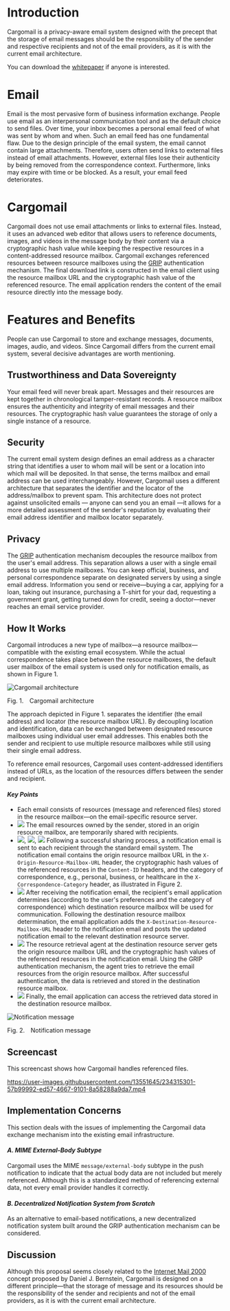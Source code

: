 # Introduction

Cargomail is a privacy-aware email system designed with the precept that the storage of email messages should be the responsibility of the sender and respective recipients and not of the email providers, as it is with the current email architecture.

You can download the [whitepaper](https://github.com/cargomail-org/cargomail/raw/main/whitepaper/Cargomail.pdf) if anyone is interested.

# Email

Email is the most pervasive form of business information exchange. People use email as an interpersonal communication tool and as the default choice to send files. Over time, your inbox becomes a personal email feed of what was sent by whom and when. Such an email feed has one fundamental flaw. Due to the design principle of the email system, the email cannot contain large attachments. Therefore, users often send links to external files instead of email attachments. However, external files lose their authenticity by being removed from the correspondence context. Furthermore, links may expire with time or be blocked. As a result, your email feed deteriorates.

# Cargomail

Cargomail does not use email attachments or links to external files. Instead, it uses an advanced web editor that allows users to reference documents, images, and videos in the message body by their content via a cryptographic hash value while keeping the respective resources in a content-addressed resource mailbox. Cargomail exchanges referenced resources between resource mailboxes using the [GRIP](https://github.com/cargomail-org/grip) authentication mechanism. The final download link is constructed in the email client using the resource mailbox URL and the cryptographic hash value of the referenced resource. The email application renders the content of the email resource directly into the message body.

# Features and Benefits

People can use Cargomail to store and exchange messages, documents, images, audio, and videos. Since Cargomail differs from the current email system, several decisive advantages are worth mentioning.

## Trustworthiness and Data Sovereignty

Your email feed will never break apart. Messages and their resources are kept together in chronological tamper-resistant records. A resource mailbox ensures the authenticity and integrity of email messages and their resources. The cryptographic hash value guarantees the storage of only a single instance of a resource.

## Security

The current email system design defines an email address as a character string that identifies a user to whom mail will be sent or a location into which mail will be deposited. In that sense, the terms mailbox and email address can be used interchangeably. However, Cargomail uses a different architecture that separates the identifier and the locator of the address/mailbox to prevent spam. This architecture does not protect against unsolicited emails — anyone can send you an email —it allows for a more detailed assessment of the sender's reputation by evaluating their email address identifier and mailbox locator separately.

## Privacy

The [GRIP](https://github.com/cargomail-org/grip) authentication mechanism decouples the resource mailbox from the user's email address. This separation allows a user with a single email address to use multiple mailboxes. You can keep official, business, and personal correspondence separate on designated servers by using a single email address. Information you send or receive—buying a car, applying for a loan, taking out insurance, purchasing a T-shirt for your dad, requesting a government grant, getting turned down for credit, seeing a doctor—never reaches an email service provider.

## How It Works

Cargomail introduces a new type of mailbox—a resource mailbox—compatible with the existing email ecosystem. While the actual correspondence takes place between the resource mailboxes, the default user mailbox of the email system is used only for notification emails, as shown in Figure 1.

<div class="diagram">
    <img src=./images/cargomail_architecture.png alt="Cargomail architecture">
</div>

<p class="figure">
Fig.&nbsp;1.&emsp;Cargomail architecture
</p>

The approach depicted in Figure 1. separates the identifier (the email address) and locator (the resource mailbox URL). By decoupling location and identification, data can be exchanged between designated resource mailboxes using individual user email addresses. This enables both the sender and recipient to use multiple resource mailboxes while still using their single email address.

To reference email resources, Cargomail uses content-addressed identifiers instead of URLs, as the location of the resources differs between the sender and recipient.

#### _Key Points_

<!-- https://tex.stackexchange.com/questions/41681/correct-way-to-bold-italicize-text >
<!-- https://editor.codecogs.com/ >
<!-- \textbf{\raisebox{.5pt}{\textcircled{\raisebox{-.9pt}{\small{1}}}} -->

- Each email consists of resources (message and referenced files) stored in the resource mailbox—on the email-specific resource server.
- ![](images/1.svg) The email resources owned by the sender, stored in an origin resource mailbox, are temporarily shared with recipients.
- ![](images/2.svg), ![](images/3.svg), ![](images/4.svg) Following a successful sharing process, a notification email is sent to each recipient through the standard email system. The notification email contains the origin resource mailbox URL in the `X-Origin-Resource-Mailbox-URL` header, the cryptographic hash values of the referenced resources in the `Content-ID` headers, and the category of correspondence, e.g., personal, business, or healthcare in the `X-Correspondence-Category` header, as illustrated in Figure 2.
- ![](images/5.svg) After receiving the notification email, the recipient's email application determines (according to the user's preferences and the category of correspondence) which destination resource mailbox will be used for communication. Following the destination resource mailbox determination, the email application adds the `X-Destination-Resource-Mailbox-URL` header to the notification email and posts the updated notification email to the relevant destination resource server.
- ![](images/6.svg) The resource retrieval agent at the destination resource server gets the origin resource mailbox URL and the cryptographic hash values of the referenced resources in the notification email. Using the GRIP authentication mechanism, the agent tries to retrieve the email resources from the origin resource mailbox. After successful authentication, the data is retrieved and stored in the destination resource mailbox.
- ![](images/7.svg) Finally, the email application can access the retrieved data stored in the destination resource mailbox.

<div class="diagram">
    <img src=./images/notification-message.png alt="Notification message">
</div>

<p class="figure">
Fig.&nbsp;2.&emsp;Notification message
</p>

## Screencast

This screencast shows how Cargomail handles referenced files.


https://user-images.githubusercontent.com/13551645/234315301-57b99992-ed57-4667-9101-8a58288a9da7.mp4



## Implementation Concerns

This section deals with the issues of implementing the Cargomail data exchange mechanism into the existing email infrastructure.

#### *A. MIME External-Body Subtype*

Cargomail uses the MIME `message/external-body` subtype in the push notification to indicate that the actual body data are not included but merely referenced. Although this is a standardized method of referencing external data, not every email provider handles it correctly.

#### *B. Decentralized Notification System from Scratch*

As an alternative to email-based notifications, a new decentralized notification system built around the GRIP authentication mechanism can be considered.

## Discussion

Although this proposal seems closely related to the [Internet Mail 2000](https://en.wikipedia.org/wiki/Internet_Mail_2000) concept proposed by Daniel J. Bernstein, Cargomail is designed on a different principle—that the storage of message and its resources should be the responsibility of the sender and recipients and not of the email providers, as it is with the current email architecture.
